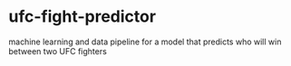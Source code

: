 # ufc-fight-predictor
machine learning and data pipeline for a model that predicts who will win between two UFC fighters
